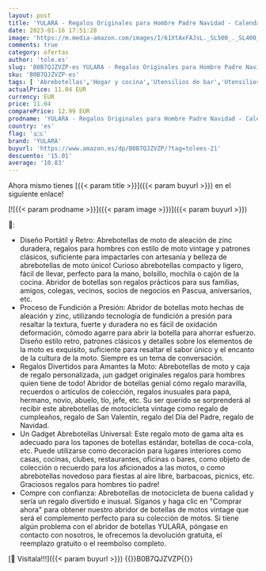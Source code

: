 ```yaml
---
layout: post
title: 'YULARA - Regalos Originales para Hombre Padre Navidad - Calendario Adviento Cerveza Regalo para Amantes Motos Ideas Regalos Papa Amigo Invisible Marido Cuñado Hermano Dia del Padre Regalos San Valentin Hombre'
date: 2023-01-16 17:51:28
image: 'https://m.media-amazon.com/images/I/61XtAxFAJsL._SL500_._SL400_.jpg'
comments: true
category: ofertas
author: 'tole.es'
slug: 'B0B7QJZVZP-es YULARA - Regalos Originales para Hombre Padre Navidad -...'
sku: 'B0B7QJZVZP-es'
tags: [ 'Abrebotellas','Hogar y cocina','Utensilios de bar','Utensilios de cocina','adviento','navidad','yulara','🇪🇸', ]
actualPrice: 11.04 EUR
currency: EUR
price: 11.04
comparePrice: 12.99 EUR
prodname: 'YULARA - Regalos Originales para Hombre Padre Navidad - Calendario Adviento Cerveza Regalo para Amantes Motos Ideas Regalos Papa Amigo Invisible Marido Cuñado Hermano Dia del Padre Regalos San Valentin Hombre'
country: 'es'
flag: '🇪🇸'
brand: 'YULARA'
buyurl: 'https://www.amazon.es/dp/B0B7QJZVZP/?tag=tolees-21'
descuento: '15.01'
average: '10.83'
---
```


Ahora mismo tienes [{{< param title >}}]({{< param buyurl >}}) en el siguiente enlace!

[![{{< param prodname >}}]({{< param image >}})]({{< param buyurl >}})

🔎:

- Diseño Portátil y Retro: Abrebotellas de moto de aleación de zinc duradera, regalos para hombres con estilo de moto vintage y patrones clásicos, suficiente para impactarles con artesanía y belleza de abrebotellas de moto único! Curioso abrebotellas compacto y ligero, fácil de llevar, perfecto para la mano, bolsillo, mochila o cajón de la cocina. Abridor de botellas son regalos prácticos para sus familias, amigos, colegas, vecinos, socios de negocios en Pascua, aniversarios, etc.
- Proceso de Fundición a Presión: Abridor de botellas moto hechas de aleación y zinc, utilizando tecnología de fundición a presión para resaltar la textura, fuerte y duradera no es fácil de oxidación deformación, cómodo agarre para abrir la botella para ahorrar esfuerzo. Diseño estilo retro, patrones clásicos y detalles sobre los elementos de la moto es exquisito, suficiente para resaltar el sabor único y el encanto de la cultura de la moto. Siempre es un tema de conversación.
- Regalos Divertidos para Amantes la Moto: Abrebotellas de moto y caja de regalo personalizada, ¡un gadget originales regalos para hombres quien tiene de todo! Abridor de botellas genial cómo regalo maravilla, recuerdos o artículos de colección, regalos inusuales para papá, hermano, novio, abuelo, tío, jefe, etc. Su ser querido se sorprenderá al recibir este abrebotellas de motocicleta vintage como regalo de cumpleaños, regalo de San Valentín, regalo del Día del Padre, regalo de Navidad.
- Un Gadget Abrebotellas Universal: Este regalo moto de gama alta es adecuado para los tapones de botellas estándar, botellas de coca-cola, etc. Puede utilizarse como decoración para lugares interiores como casas, cocinas, clubes, restaurantes, oficinas o bares, como objeto de colección o recuerdo para los aficionados a las motos, o como abrebotellas novedoso para fiestas al aire libre, barbacoas, picnics, etc. Graciosos regalos para hombres tío padre!
- Compre con confianza: Abrebotellas de motocicleta de buena calidad y sería un regalo divertido e inusual. Síganos y haga clic en "Comprar ahora" para obtener nuestro abridor de botellas de motos vintage que será el complemento perfecto para su colección de motos. Si tiene algún problema con el abridor de botellas YULARA, póngase en contacto con nosotros, le ofrecemos la devolución gratuita, el reemplazo gratuito o el reembolso completo.

[🛒 Visítala!!!]({{< param buyurl >}})
{{<world>}}B0B7QJZVZP{{</world>}}
